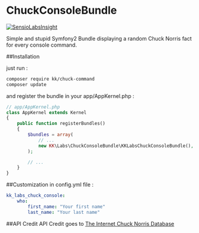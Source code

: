 # ChuckConsoleBundle
[![SensioLabsInsight](https://insight.sensiolabs.com/projects/0f9a6eb3-4979-4768-bf41-3e5389c3a60d/big.png)](https://insight.sensiolabs.com/projects/0f9a6eb3-4979-4768-bf41-3e5389c3a60d)

Simple and stupid Symfony2 Bundle displaying a random Chuck Norris fact for every console command.

##Installation

just run :
```bash
composer require kk/chuck-command
composer update
```

and register the bundle in your app/AppKernel.php :

```php
// app/AppKernel.php
class AppKernel extends Kernel
{
    public function registerBundles()
    {
        $bundles = array(
            // ...
            new KK\Labs\ChuckConsoleBundle\KKLabsChuckConsoleBundle(),
        );

        // ...
    }
}
```


##Customization in config.yml file :
```yml
kk_labs_chuck_console:
    who:
        first_name: "Your first name"
        last_name: "Your last name"
```

##API Credit
API Credit goes to [The Internet Chuck Norris Database](http://www.icndb.com/api/)
